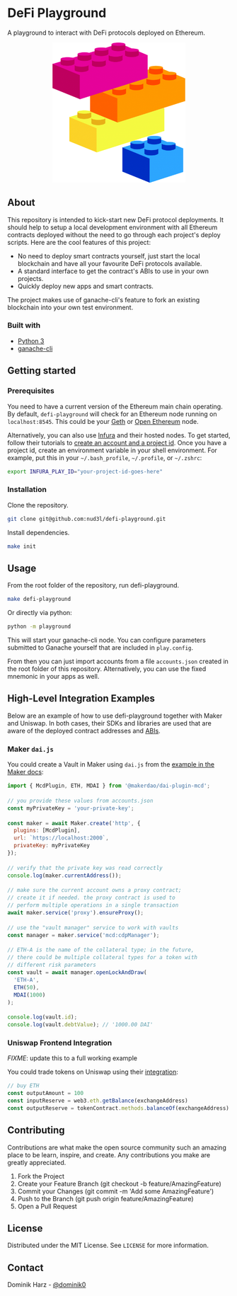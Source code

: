 # DeFi Playground

A playground to interact with DeFi protocols deployed on Ethereum.

<p align="center">
	<img width=300 src="./media/building-blocks-small.png">
</p>

## About

This repository is intended to kick-start new DeFi protocol deployments. It should help to setup a local development environment with all Ethereum contracts deployed without the need to go through each project's deploy scripts. Here are the cool features of this project:

- No need to deploy smart contracts yourself, just start the local blockchain and have all your favourite DeFi protocols available.
- A standard interface to get the contract's ABIs to use in your own projects.
- Quickly deploy new apps and smart contracts.

The project makes use of ganache-cli's feature to fork an existing blockchain into your own test environment.

### Built with

- [Python 3](https://www.python.org/)
- [ganache-cli](https://github.com/trufflesuite/ganache-cli)

## Getting started

### Prerequisites

You need to have a current version of the Ethereum main chain operating. By default, `defi-playground` will check for an Ethereum node running on `localhost:8545`. This could be your [Geth](https://github.com/ethereum/go-ethereum) or [Open Ethereum](https://github.com/openethereum/openethereum) node.

Alternatively, you can also use [Infura](https://infura.io/) and their hosted nodes. To get started, follow their tutorials to [create an account and a project id](https://infura.io/docs). Once you have a project id, create an environment variable in your shell environment. For example, put this in your `~/.bash_profile`, `~/.profile`, or `~/.zshrc`:

```bash
export INFURA_PLAY_ID="your-project-id-goes-here"
```

### Installation

Clone the repository.

```bash
git clone git@github.com:nud3l/defi-playground.git
```

Install dependencies.

```bash
make init
```

## Usage

From the root folder of the repository, run defi-playground.

```bash
make defi-playground
```

Or directly via python:
```bash
python -m playground
```

This will start your ganache-cli node. You can configure parameters submitted to Ganache yourself that are included in `play.config`.

From then you can just import accounts from a file `accounts.json` created in the root folder of this repository. Alternatively, you can use the fixed mnemonic in your apps as well.

## High-Level Integration Examples

Below are an example of how to use defi-playground together with Maker and Uniswap. In both cases, their SDKs and libraries are used that are aware of the deployed contract addresses and [ABIs](https://solidity.readthedocs.io/en/develop/abi-spec.html). 

### Maker `dai.js`

You could create a Vault in Maker using `dai.js` from the [example in the Maker docs](https://docs.makerdao.com/dai.js/getting-started#create-a-vault):

```js
import { McdPlugin, ETH, MDAI } from '@makerdao/dai-plugin-mcd';

// you provide these values from accounts.json
const myPrivateKey = 'your-private-key';

const maker = await Maker.create('http', {
  plugins: [McdPlugin],
  url: `https://localhost:2000`,
  privateKey: myPrivateKey
});

// verify that the private key was read correctly
console.log(maker.currentAddress());

// make sure the current account owns a proxy contract;
// create it if needed. the proxy contract is used to 
// perform multiple operations in a single transaction
await maker.service('proxy').ensureProxy();

// use the "vault manager" service to work with vaults
const manager = maker.service('mcd:cdpManager');
  
// ETH-A is the name of the collateral type; in the future,
// there could be multiple collateral types for a token with
// different risk parameters
const vault = await manager.openLockAndDraw(
  'ETH-A', 
  ETH(50), 
  MDAI(1000)
);

console.log(vault.id);
console.log(vault.debtValue); // '1000.00 DAI'
```

### Uniswap Frontend Integration 

*FIXME*: update this to a full working example

You could trade tokens on Uniswap using their [integration](https://uniswap.org/docs/v1/frontend-integration/connect-to-uniswap/):

```js
// buy ETH
const outputAmount = 100
const inputReserve = web3.eth.getBalance(exchangeAddress)
const outputReserve = tokenContract.methods.balanceOf(exchangeAddress).call()
```



## Contributing

Contributions are what make the open source community such an amazing place to be learn, inspire, and create. Any contributions you make are greatly appreciated.

1. Fork the Project
2. Create your Feature Branch (git checkout -b feature/AmazingFeature)
3. Commit your Changes (git commit -m 'Add some AmazingFeature')
4. Push to the Branch (git push origin feature/AmazingFeature)
5. Open a Pull Request

## License

Distributed under the MIT License. See `LICENSE` for more information.

## Contact

Dominik Harz  - [@dominik0](https://twitter.com/dominik0_)
